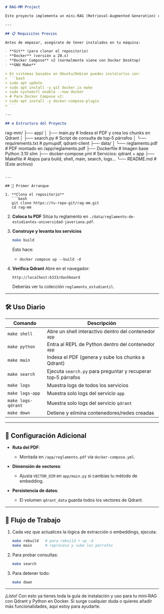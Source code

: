 ````markdown
# RAG‑MM Project

Este proyecto implementa un mini‑RAG (Retrieval‑Augmented Generation) usando **Qdrant** y **Python** dentro de Docker. A continuación encontrarás los requisitos, pasos de instalación y uso básico.

---

## 📋 Requisitos Previos

Antes de empezar, asegúrate de tener instalados en tu máquina:

- **Git** (para clonar el repositorio)  
- **Docker** (versión ≥ 20.x)  
- **Docker Compose** v2 (normalmente viene con Docker Desktop)  
- **GNU Make**  

> En sistemas basados en Ubuntu/Debian puedes instalarlos con:  
> ```bash
> sudo apt update
> sudo apt install -y git docker.io make
> sudo systemctl enable --now docker
> # Para Docker Compose v2:
> sudo apt install -y docker-compose-plugin
> ```

---

## ⚙️ Estructura del Proyecto

````

rag-mm/
├── app/
│   ├── main.py            # Indexa el PDF y crea los chunks en Qdrant
│   ├── search.py          # Script de consulta de top‑5 párrafos
│   └── requirements.txt   # pymupdf, qdrant-client
├── data/
│   └── reglamento.pdf     # PDF montado en /app/reglamento.pdf
├── Dockerfile             # Imagen base Python 3.10 slim
├── docker-compose.yml     # Servicios: qdrant + app
├── Makefile               # Atajos para build, shell, main, search, logs…
└── README.md              # (Este archivo)

````

---

## 🚀 Primer Arranque

1. **Clona el repositorio**  
   ```bash
   git clone https://tu‑repo‑git/rag‑mm.git
   cd rag‑mm
````

2. **Coloca tu PDF**
   Sitúa tu reglamento en `./data/reglamento-de-estudiantes-universidad-javeriana.pdf`.

3. **Construye y levanta los servicios**

   ```bash
   make build
   ```

   Esto hace:

   * `docker compose up --build -d`

4. **Verifica Qdrant**
   Abre en el navegador:

   ```
   http://localhost:6333/dashboard
   ```

   Deberías ver tu colección `reglamento_estudiantil`.

---

## 🛠️ Uso Diario

| Comando            | Descripción                                                   |
| ------------------ | ------------------------------------------------------------- |
| `make shell`       | Abre un shell interactivo dentro del contenedor `app`         |
| `make python`      | Entra al REPL de Python dentro del contenedor `app`           |
| `make main`        | Indexa el PDF (genera y sube los chunks a Qdrant)             |
| `make search`      | Ejecuta `search.py` para preguntar y recuperar top‑5 párrafos |
| `make logs`        | Muestra logs de todos los servicios                           |
| `make logs-app`    | Muestra solo logs del servicio `app`                          |
| `make logs-qdrant` | Muestra solo logs del servicio `qdrant`                       |
| `make down`        | Detiene y elimina contenedores/redes creadas                  |

---

## 🔧 Configuración Adicional

* **Ruta del PDF**:

  * Montada en `/app/reglamento.pdf` via `docker-compose.yml`.
* **Dimensión de vectores**:

  * Ajusta `VECTOR_DIM` en `app/main.py` si cambias tu método de embedding.
* **Persistencia de datos**:

  * El volumen `qdrant_data` guarda todos los vectores de Qdrant.

---

## 📖 Flujo de Trabajo

1. Cada vez que actualices la lógica de extracción o embeddings, ejecuta:

   ```bash
   make rebuild   # para rebuild + up -d
   make main      # reprocesa y sube los párrafos
   ```
2. Para probar consultas:

   ```bash
   make search
   ```
3. Para detener todo:

   ```bash
   make down
   ```

---

¡Listo! Con esto ya tienes toda la guía de instalación y uso para tu mini‑RAG con Qdrant y Python en Docker. Si surge cualquier duda o quieres añadir más funcionalidades, aquí estoy para ayudarte.
